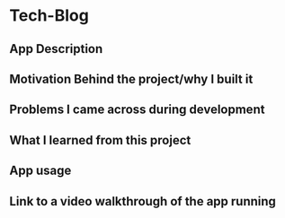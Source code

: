 # Tech-Blog

## App Description

## Motivation Behind the project/why I built it

## Problems I came across during development

## What I learned from this project

## App usage

## Link to a video walkthrough of the app running
